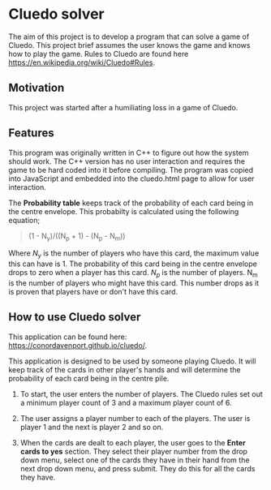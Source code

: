# Cluedo solver
The aim of this project is to develop a program that can solve a game of Cluedo. This project brief assumes the user knows the game and knows how to play the game. Rules to Cluedo are found here https://en.wikipedia.org/wiki/Cluedo#Rules.

## Motivation
This project was started after a humiliating loss in a game of Cluedo.

## Features
This program was originally written in C++ to figure out how the system should work. The C++ version has no user interaction and requires the game to be hard coded into it before compiling. The program was copied into JavaScript and embedded into the cluedo.html page to allow for user interaction.

The **Probability table** keeps track of the probability of each card being in the centre envelope. This probabilty is calculated using the following equation;	

>(1 - N<sub>y</sub>)/((N<sub>p</sub> + 1) - (N<sub>p</sub> - N<sub>m</sub>))

Where *N<sub>y</sub>* is the number of players who have this card, the maximum value this can have is 1. The probability of this card being in the centre envelope drops to zero when a player has this card. *N<sub>p</sub>* is the number of players. N<sub>m</sub> is the number of players who might have this card. This number drops as it is proven that players have or don't have this card. 

## How to use Cluedo solver 
This application can be found here: https://conordavenport.github.io/cluedo/.

This application is designed to be used by someone playing Cluedo. It will keep track of the cards in other player's hands and will determine the probability of each card being in the centre pile.

1. To start, the user enters the number of players. The Cluedo rules set out a minimum player count of 3 and a maximum player count of 6.

2. The user assigns a player number to each of the players. The user is player 1 and the next is player 2 and so on.

3. When the cards are dealt to each player, the user goes to the **Enter cards to yes** section. They select their player number from the drop down menu, select one of the cards they have in their hand from the next drop down menu, and press submit. They do this for all the cards they have.